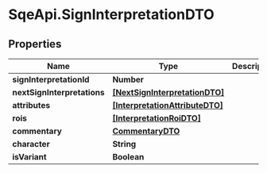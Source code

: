 # SqeApi.SignInterpretationDTO

## Properties

Name | Type | Description | Notes
------------ | ------------- | ------------- | -------------
**signInterpretationId** | **Number** |  | 
**nextSignInterpretations** | [**[NextSignInterpretationDTO]**](NextSignInterpretationDTO.md) |  | 
**attributes** | [**[InterpretationAttributeDTO]**](InterpretationAttributeDTO.md) |  | 
**rois** | [**[InterpretationRoiDTO]**](InterpretationRoiDTO.md) |  | 
**commentary** | [**CommentaryDTO**](CommentaryDTO.md) |  | [optional] 
**character** | **String** |  | [optional] 
**isVariant** | **Boolean** |  | 


